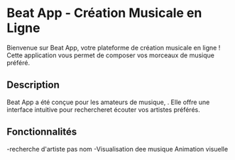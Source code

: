 # Beat App - Création Musicale en Ligne

Bienvenue sur Beat App, votre plateforme de création musicale en ligne ! Cette application vous permet de composer vos morceaux de musique préféré.

## Description

Beat App a été conçue pour les amateurs de musique, . Elle offre une interface intuitive pour rechercheret écouter vos artistes préférés.

## Fonctionnalités

-recherche d'artiste pas nom
-Visualisation dee musique
Animation visuelle

